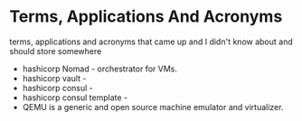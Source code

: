 <!--
// cSpell:ignore VLSM
-->

<link rel="stylesheet" type="text/css" href="./markdown-style.css">

# Terms, Applications And Acronyms
<summary>
terms, applications and acronyms that came up and I didn't know about and should store somewhere
</summary>

- hashicorp Nomad - orchestrator for VMs.
- hashicorp vault -
- hashicorp consul -
- hashicorp consul template -
- QEMU is a generic and open source machine emulator and virtualizer.
